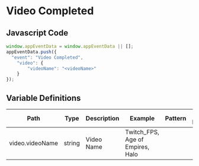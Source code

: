 # Video Completed

### 

## Javascript Code
```js
window.appEventData = window.appEventData || [];
appEventData.push({
  "event": "Video Completed",
    "video": {
        "videoName": "<videoName>"
    }
});
```

## Variable Definitions

|Path|Type|Description|Example|Pattern|Min Length|Max Length|Minimum|Maximum|Multiple Of|
| --- | --- | --- | --- | --- | --- | --- | --- | --- | --- |
|video.videoName|string|Video Name|Twitch\_FPS, Age of Empires, Halo|||||||




